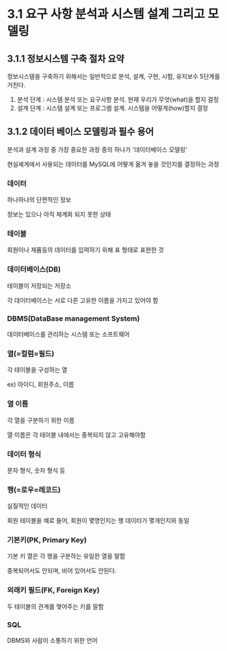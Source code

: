 # 3.1 요구 사항 분석과 시스템 설계 그리고 모델링

## 3.1.1 정보시스템 구축 절차 요약

정보시스템을 구축하기 위해서는 일반적으로 분석, 설계, 구현, 시험, 유지보수 5단계를 거친다.

1) 분석 단계 : 시스템 분석 또는 요구사항 분석. 현재 우리가 무엇(what)을 할지 결정
2) 설계 단계 : 시스템 설계 또는 프로그램 설계. 시스템을 어떻게(how)할지 결정

## 3.1.2 데이터 베이스 모델링과 필수 용어
분석과 설계 과정 중 가장 중요한 과정 중의 하나가 '데이터베이스 모델링'

현실셰게에서 사용되는 데이터를 MySQL에 어떻게 옮겨 놓을 것인지를 결정하는 과정

### 데이터
하나하나의 단편적인 정보

정보는 있으나 아직 체계화 되지 못한 상태

### 테이블

회원이나 제품등의 데이터를 입력하기 위해 표 형태로 표현한 것

### 데이터베이스(DB)

테이블이 저장되는 저장소

각 데이터베이스는 서로 다른 고유한 이름을 가지고 있어야 함

### DBMS(DataBase management System)

데이터베이스를 관리하는 시스템 또는 소프트웨어

### 열(=컬럼=필드)

각 테이블을 구성하는 열

ex) 아이디, 회원주소, 이름


### 열 이름

각 열을 구분하기 위한 이름

열 이름은 각 테이블 내에서는 중복되지 않고 고유해야함

### 데이터 형식

문자 형식, 숫자 형식 등

### 행(=로우=레코드)

실질적인 데이터

회원 테이블을 예로 들어, 회원이 몇명인지는 행 데이터가 몇개인지와 동일


### 기본키(PK, Primary Key)

기본 키 열은 각 행을 구분하는 유일한 열을 말함

중복되어서도 안되며, 비어 있어서도 안된다.

### 외래키 필드(FK, Foreign Key)

두 테이블의 관계를 맺어주는 키를 말함

### SQL

DBMS와 사람이 소통하기 위한 언어

